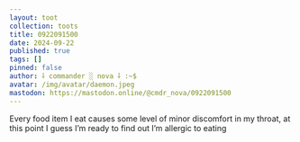 ```yaml
---
layout: toot
collection: toots
title: 0922091500
date: 2024-09-22
published: true
tags: []
pinned: false
author: ⸸ commander ░ nova ⸸ :~$
avatar: /img/avatar/daemon.jpeg
mastodon: https://mastodon.online/@cmdr_nova/0922091500
---
```


Every food item I eat causes some level of minor discomfort in my throat, at this point I guess I’m ready to find out I’m allergic to eating
